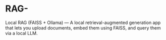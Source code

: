 # RAG-
Local RAG (FAISS + Ollama) — A local retrieval-augmented generation app that lets you upload documents, embed them using FAISS, and query them via a local LLM.
